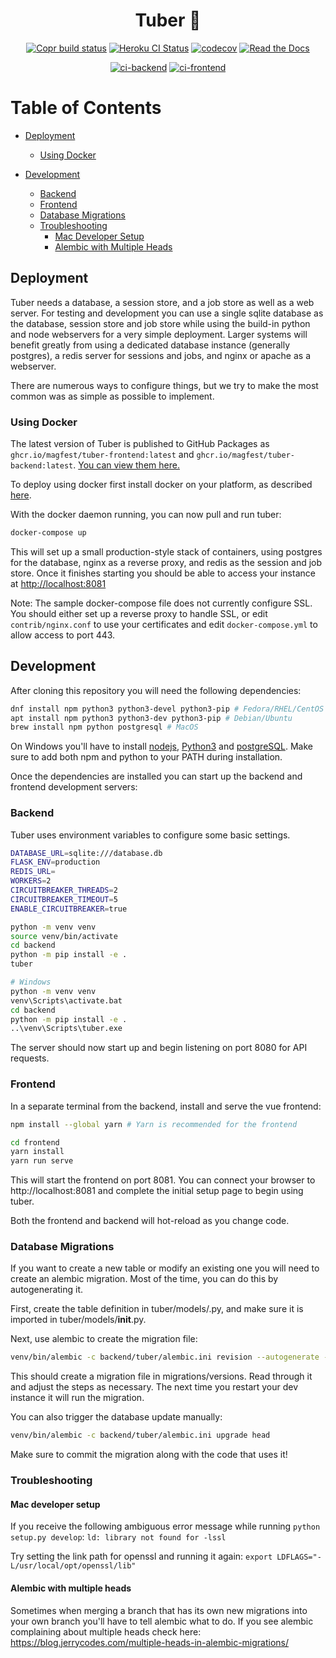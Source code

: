 
<div align="center">

# Tuber 🥔

[![Copr build status](https://copr.fedorainfracloud.org/coprs/bitbyt3r/Tuber/package/tuber/status_image/last_build.png)](https://copr.fedorainfracloud.org/coprs/bitbyt3r/Tuber/package/tuber/)
[![Heroku CI Status](https://tuber-ci-badge.herokuapp.com/last.svg)](https://dashboard.heroku.com/pipelines/6ebd065d-db02-419d-80bd-6406f271d992/tests)
[![codecov](https://codecov.io/gh/magfest/tuber/branch/master/graph/badge.svg)](https://codecov.io/gh/magfest/tuber)
[![Read the Docs](https://img.shields.io/readthedocs/magfest-tuber)](https://magfest-tuber.readthedocs.io/en/latest/)

[![ci-backend](https://github.com/magfest/tuber/actions/workflows/ci-backend.yaml/badge.svg)](https://github.com/magfest/tuber/tree/main/.github/workflows/ci-backend.yaml)
[![ci-frontend](https://github.com/magfest/tuber/actions/workflows/ci-frontend.yaml/badge.svg)](https://github.com/magfest/tuber/tree/main/.github/workflows/ci-frontend.yaml)

</div>

Table of Contents
=================

* [Deployment](#deployment)
  * [Using Docker](#using-docker)

* [Development](#development)
  * [Backend](#backend)
  * [Frontend](#frontend)
  * [Database Migrations](#database-migrations)
  * [Troubleshooting](#troubleshooting)
    * [Mac Developer Setup](#mac-developer-setup)
    * [Alembic with Multiple Heads](#alembic-with-multiple-heads)


## Deployment

Tuber needs a database, a session store, and a job store as well as a web server. For testing and development you can use a single sqlite database as the database, session store and job store while using the build-in python and node webservers for a very simple deployment. Larger systems will benefit greatly from using a dedicated database instance (generally postgres), a redis server for sessions and jobs, and nginx or apache as a webserver.

There are numerous ways to configure things, but we try to make the most common was as simple as possible to implement.

### Using Docker

The latest version of Tuber is published to GitHub Packages as `ghcr.io/magfest/tuber-frontend:latest` and `ghcr.io/magfest/tuber-backend:latest`. [You can view them here.](https://github.com/orgs/magfest/packages?repo_name=tuber)

To deploy using docker first install docker on your platform, as described [here](https://docs.docker.com/get-docker/).

With the docker daemon running, you can now pull and run tuber:

```bash
docker-compose up
```

This will set up a small production-style stack of containers, using postgres for the database, nginx as a reverse proxy, and redis as the session and job store. Once it finishes starting you should be able to access your instance at [http://localhost:8081](http://localhost:8081)

Note: The sample docker-compose file does not currently configure SSL. You should either set up a reverse proxy to handle SSL, or edit `contrib/nginx.conf` to use your certificates and edit `docker-compose.yml` to allow access to port 443.

## Development

After cloning this repository you will need the following dependencies:

```bash
dnf install npm python3 python3-devel python3-pip # Fedora/RHEL/CentOS
apt install npm python3 python3-dev python3-pip # Debian/Ubuntu
brew install npm python postgresql # MacOS
```

On Windows you'll have to install [nodejs](https://nodejs.org/en/download/), [Python3](https://www.python.org/downloads/) and [postgreSQL](https://www.enterprisedb.com/downloads/postgres-postgresql-downloads).
Make sure to add both npm and python to your PATH during installation.

Once the dependencies are installed you can start up the backend and frontend development servers:

### Backend

Tuber uses environment variables to configure some basic settings.

```bash
DATABASE_URL=sqlite:///database.db
FLASK_ENV=production
REDIS_URL=
WORKERS=2
CIRCUITBREAKER_THREADS=2
CIRCUITBREAKER_TIMEOUT=5
ENABLE_CIRCUITBREAKER=true
```

```bash
python -m venv venv
source venv/bin/activate
cd backend
python -m pip install -e .
tuber

# Windows 
python -m venv venv
venv\Scripts\activate.bat
cd backend
python -m pip install -e .
..\venv\Scripts\tuber.exe
```

The server should now start up and begin listening on port 8080 for API requests.

### Frontend

In a separate terminal from the backend, install and serve the vue frontend:

```bash
npm install --global yarn # Yarn is recommended for the frontend

cd frontend
yarn install
yarn run serve
```

This will start the frontend on port 8081. You can connect your browser to http://localhost:8081 and complete the initial setup page to begin using tuber.

Both the frontend and backend will hot-reload as you change code.

### Database Migrations

If you want to create a new table or modify an existing one you will need to create an alembic migration. Most of the time, you can do this by autogenerating it.

First, create the table definition in tuber/models/<name>.py, and make sure it is imported in tuber/models/__init__.py.

Next, use alembic to create the migration file:

```bash
venv/bin/alembic -c backend/tuber/alembic.ini revision --autogenerate -m "Added widget column to the whatsit table"
```

This should create a migration file in migrations/versions. Read through it and adjust the steps as necessary. The next time you restart your dev instance it will run the migration.

You can also trigger the database update manually:
```bash
venv/bin/alembic -c backend/tuber/alembic.ini upgrade head
```

Make sure to commit the migration along with the code that uses it!

### Troubleshooting
#### Mac developer setup

If you receive the following ambiguous error message while running `python setup.py develop`: `ld: library not found for -lssl`

Try setting the link path for openssl and running it again: `export LDFLAGS="-L/usr/local/opt/openssl/lib"`

#### Alembic with multiple heads

Sometimes when merging a branch that has its own new migrations into your own branch you'll have to tell alembic what to do.
If you see alembic complaining about multiple heads check here: https://blog.jerrycodes.com/multiple-heads-in-alembic-migrations/
